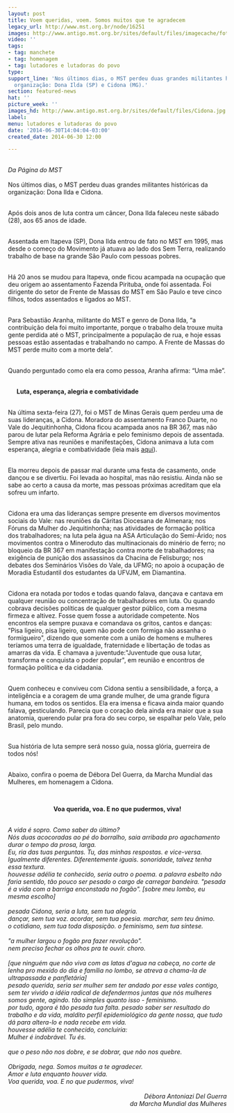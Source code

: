 ```yaml
---
layout: post
title: Voem queridas, voem. Somos muitos que te agradecem
legacy_url: http://www.mst.org.br/node/16251
images: http://www.antigo.mst.org.br/sites/default/files/imagecache/foto_destaque/Cidona.jpg
video: ''
tags:
- tag: manchete
- tag: homenagem
- tag: lutadores e lutadoras do povo
type: 
support_line: 'Nos últimos dias, o MST perdeu duas grandes militantes históricas da
  organização: Dona Ilda (SP) e Cidona (MG).'
section: featured-news
hat: ''
picture_week: ''
images_hd: http://www.antigo.mst.org.br/sites/default/files/Cidona.jpg
label: 
menu: lutadores e lutadoras do povo
date: '2014-06-30T14:04:04-03:00'
created_date: 2014-06-30 12:00

---
```

<p><br><em>Da Página do MST<br></em><br>Nos últimos dias, o MST perdeu duas grandes militantes históricas da organização: Dona Ilda e Cidona.</p><p><br>Após dois anos de luta contra um câncer, Dona Ilda faleceu neste sábado (28), aos 65 anos de idade.</p><p><br>Assentada em Itapeva (SP), Dona Ilda entrou de fato no MST em 1995, mas desde o começo do Movimento já atuava ao lado dos Sem Terra, realizando trabalho de base na grande São Paulo com pessoas pobres.</p><p><br>Há 20 anos se mudou para Itapeva, onde ficou acampada na ocupação que deu origem ao assentamento Fazenda Pirituba, onde foi assentada. Foi dirigente do setor de Frente de Massas do MST em São Paulo e teve cinco filhos, todos assentados e ligados ao MST.</p><p><br>Para Sebastião Aranha, militante do MST e genro de Dona Ilda, “a contribuição dela foi muito importante, porque o trabalho dela trouxe muita gente perdida até o MST, principalmente a população de rua, e hoje essas pessoas estão assentadas e trabalhando no campo. A Frente de Massas do MST perde muito com a morte dela”.&nbsp;</p><p><br>Quando perguntado como ela era como pessoa, Aranha afirma: “Uma mãe”.</p><p><br><strong><img style="margin: 10px; float: left;" src="http://www.antigo.mst.org.br/sites/default/files/Cidona.jpg" alt="">Luta, esperança, alegria e combatividade</strong></p><p><br>Na última sexta-feira (27), foi o MST de Minas Gerais quem perdeu uma de suas lideranças, a Cidona. Moradora do assentamento Franco Duarte, no Vale do Jequitinhonha, Cidona ficou acampada anos na BR 367, mas não parou de lutar pela Reforma Agrária e pelo feminismo depois de assentada. Sempre ativa nas reuniões e manifestações, Cidona animava a luta com esperança, alegria e combatividade (leia mais <a href="http://blogdobanu.blogspot.com.br/2014/06/morre-uma-mulher-de-luta-do-vale-cidona.html">aqui</a>).</p><p><br>Ela morreu depois de passar mal durante uma festa de casamento, onde dançou e se divertiu. Foi levada ao hospital, mas não resistiu. Ainda não se sabe ao certo a causa da morte, mas pessoas próximas acreditam que ela sofreu um infarto.</p><p><br>Cidona era uma das lideranças sempre presente em diversos movimentos sociais do Vale: nas reuniões da Cáritas Diocesana de Almenara; nos Fóruns da Mulher do Jequitinhonha; nas atividades de formação política dos trabalhadores; na luta pela água na ASA Articulação do Semi-Árido; nos movimentos contra o Mineroduto das multinacionais do minério de ferro; no bloqueio da BR 367 em manifestação contra morte de trabalhadores; na exigência de punição dos assassinos da Chacina de Felisburgo; nos debates dos Seminários Visões do Vale, da UFMG; no apoio à ocupação de Moradia Estudantil dos estudantes da UFVJM, em Diamantina.&nbsp;</p><p><br>Cidona era notada por todos e todas quando falava, dançava e cantava em qualquer reunião ou concentração de trabalhadores em luta. Ou quando cobrava decisões políticas de qualquer gestor público, com a mesma firmeza e altivez. Fosse quem fosse a autoridade competente. Nos encontros ela sempre puxava e comandava os gritos, cantos e danças: "Pisa ligeiro, pisa ligeiro, quem não pode com formiga não assanha o formigueiro", dizendo que somente com a união de homens e mulheres teríamos uma terra de igualdade, fraternidade e libertação de todas as amarras da vida. E chamava a juventude:"Juventude que ousa lutar, transforma e conquista o poder popular", em reunião e encontros de formação política e da cidadania.</p><p><br>Quem conheceu e conviveu com Cidona sentiu a sensibilidade, a força, a inteligência e a coragem de uma grande mulher, de uma grande figura humana, em todos os sentidos. Ela era imensa e ficava ainda maior quando falava, gesticulando. Parecia que o coração dela ainda era maior que a sua anatomia, querendo pular pra fora do seu corpo, se espalhar pelo Vale, pelo Brasil, pelo mundo.&nbsp;</p><p><br>Sua história de luta sempre será nosso guia, nossa glória, guerreira de todos nós! &nbsp;</p><div><div><p><br>Abaixo, confira o poema de Débora Del Guerra, da Marcha Mundial das Mulheres, em homenagem a Cidona.&nbsp;</p><div>&nbsp;</div><p style="text-align: center;"><strong>Voa querida, voa. E no que pudermos, viva!</strong></p></div><div style="text-align: center;">&nbsp;</div><div><em>A vida é sopro. Como saber do último?</em></div><div><em>Nós duas acocoradas ao pé do borralho, saia arribada pro agachamento durar o tempo da prosa, larga.</em></div><div><em>Eu, ria das tuas perguntas. Tu, das minhas respostas. e vice-versa.</em></div><div><em>Igualmente diferentes. Diferentemente iguais. sonoridade, talvez tenha essa textura.</em></div><div><em>houvesse adélia te conhecido, seria outro o poema. a palavra esbelto não faria sentido, tão pouco ser pesado o cargo de carregar bandeira. "pesada é a vida com a barriga enconstada no fogão". [sobre meu lombo, eu mesma escolho]</em></div><div><em><br></em></div><div><em>pesada Cidona, seria a luta, sem tua alegria.</em></div><div><em>dançar, sem tua voz. acordar, sem tua poesia. marchar, sem teu ânimo.</em></div><div><em>o cotidiano, sem tua toda disposição. o feminismo, sem tua síntese.&nbsp;</em></div><div><em><br></em></div><div><em>"a mulher largou o fogão pra fazer revolução".&nbsp;</em></div><div><em>nem preciso fechar os olhos pra te ouvir. choro.</em></div><div><em><br></em></div><div><em>[que ninguém que não viva com as latas d'agua na cabeça, no corte de lenha pro mexido do dia e família no lombo, se atreva a chama-la de ultrapassada e panfletária]</em></div><div><em>pesado querida, seria ser mulher sem ter andado por esse vales contigo, sem ter vivido a idéia radical de defendermos juntas que nós mulheres somos gente, agindo. tão simples quanto isso - feminismo.</em></div><div><em>por tudo, agora é tão pesada tua falta. pesado saber ser resultado do trabalho e da vida, maldito perfil epidemiológico da gente nossa, que tudo dá para altera-lo e nada recebe em vida.</em></div><div><em>houvesse adélia te conhecido, concluiria:</em></div><div><em>Mulher é indobrável. Tu és.</em></div><div><em><br></em></div><div><em>que o peso não nos dobre, e se dobrar, que não nos quebre.</em></div><div><em><br></em></div><div><em>Obrigada, nega. Somos muitas a te agradecer.&nbsp;</em></div><div><em>Amor e luta enquanto houver vida.</em></div><div><em>Voa querida, voa. E no que pudermos, viva!</em></div><div><em>&nbsp;</em></div><div style="text-align: right;"><em>Débora Antoniazi Del Guerra</em></div><div style="text-align: right;"><em>da Marcha Mundial das Mulheres</em></div></div><div style="text-align: right;">&nbsp;</div>
